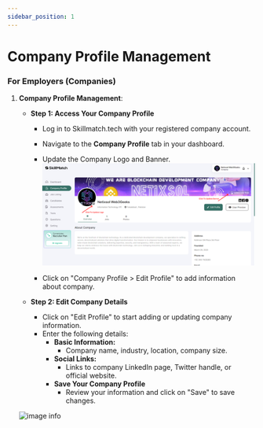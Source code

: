 ```yaml
---
sidebar_position: 1
---
```


# Company Profile Management

### For Employers (Companies)

1. **Company Profile Management**:

   - **Step 1: Access Your Company Profile**
     - Log in to Skillmatch.tech with your registered company account.
     - Navigate to the **Company Profile** tab in your dashboard.
     - Update the Company Logo and Banner.
     ![image info](../../static/img/update-logo.png) 

     - Click on "Company Profile > Edit Profile" to add information about company.
  



   - **Step 2: Edit Company Details**
     - Click on "Edit Profile" to start adding or updating company information.
     - Enter the following details:
       - **Basic Information:**
         - Company name, industry, location, company size.
       - **Social Links:**
         - Links to company LinkedIn page, Twitter handle, or official website.
       - **Save Your Company Profile**
         - Review your information and click on "Save" to save changes.
  
    ![image info](../../static/img/edit-company-profile.gif) 